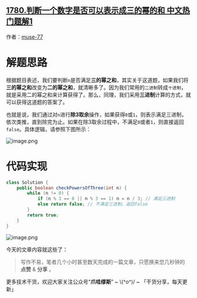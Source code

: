 ## [1780.判断一个数字是否可以表示成三的幂的和 中文热门题解1](https://leetcode.cn/problems/check-if-number-is-a-sum-of-powers-of-three/solutions/100000/-by-muse-77-dddt)

作者：[muse-77](https://leetcode.cn/u/muse-77)

# 解题思路
根据题目表述，我们要判断`n`是否满足**三的幂之和**，其实关于这道题，如果我们将**三的幂之和**改变为**二的幂之和**，就清晰多了。因为我们常用的`二进制`转成`十进制`，就是采用二的幂之和来计算获得了。那么，同理，我们采用**三进制**计算的方式，就可以获得这道题的答案了。

也就是说，我们通过对`n`进行**除3取余**操作，如果获得`0`或`1`，则表示满足三进制，依次类推，直到除完为止。如果在除3取余过程中，不满足`0`或者`1`，则直接返回`false`。具体逻辑，请参照下图所示：

![image.png](https://pic.leetcode.cn/1670547721-jZdLqo-image.png)

# 代码实现
```java
class Solution {
    public boolean checkPowersOfThree(int n) {
        while (n != 0) {
            if (n % 3 == 0 || n % 3 == 1) n = n / 3; // 满足三进制
            else return false; // 不满足三进制，返回false
        }
        return true;
    }
}
```

![image.png](https://pic.leetcode.cn/1670547734-hYiQCb-image.png)

今天的文章内容就这些了：

> 写作不易，笔者几个小时甚至数天完成的一篇文章，只愿换来您几秒钟的 **点赞** & **分享** 。

更多技术干货，欢迎大家关注公众号“**爪哇缪斯**” ~ \\(^o^)/ ~ 「干货分享，每天更新」

